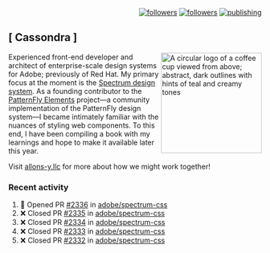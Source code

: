 <p align="right"><a rel="me" href="https://front-end.social/@castastrophe">
    <img alt="followers" title="Follow me on Mastodon" src="https://img.shields.io/mastodon/follow/109297102751309835?domain=https%3A%2F%2Ffront-end.social&label=Follow&logo=mastodon&logoColor=white&style=for-the-badge&labelColor=008080&color=006969"/></a>
  <a href="https://codepen.io/castastrophe/">
    <img alt="followers" title="Follow me on CodePen" src="https://img.shields.io/badge/16-1?color=640464&labelColor=7c007c&style=for-the-badge&logo=codepen&label=Follow"/></a>
<a href="https://castastrophe.medium.com/">
    <img alt="publishing" title="View articles on Medium" src="https://img.shields.io/badge/107-1?color=666&labelColor=444&label=subscribe&logo=medium&logoColor=white&style=for-the-badge"/></a>
</p>

## [&nbsp;Cassondra&nbsp;]

<img align="right" src="https://github-production-user-asset-6210df.s3.amazonaws.com/1840295/253016758-ba468774-1cd3-42c2-8f43-947b5eeb5edf.png" height="200" alt="A circular logo of a coffee cup viewed from above; abstract, dark outlines with hints of teal and creamy tones">

Experienced front-end developer and architect of enterprise-scale design systems for Adobe; previously of Red Hat. My primary focus at the moment is the [Spectrum design system](https://github.com/adobe/spectrum-css). As a founding contributor to the [PatternFly&nbsp;Elements](https://github.com/patternfly/patternfly-elements) project&mdash;a community implementation of the PatternFly design system&mdash;I became intimately familiar with the nuances of styling web components. To this end, I have been compiling a book with my learnings and hope to make it available later this year.

Visit [allons-y.llc](http://allons-y.llc/) for more about how we might work together!

### Recent activity

<!--START_SECTION:activity-->
1. 💪 Opened PR [#2336](https://github.com/adobe/spectrum-css/pull/2336) in [adobe/spectrum-css](https://github.com/adobe/spectrum-css)
2. ❌ Closed PR [#2335](https://github.com/adobe/spectrum-css/pull/2335) in [adobe/spectrum-css](https://github.com/adobe/spectrum-css)
3. ❌ Closed PR [#2334](https://github.com/adobe/spectrum-css/pull/2334) in [adobe/spectrum-css](https://github.com/adobe/spectrum-css)
4. ❌ Closed PR [#2333](https://github.com/adobe/spectrum-css/pull/2333) in [adobe/spectrum-css](https://github.com/adobe/spectrum-css)
5. ❌ Closed PR [#2332](https://github.com/adobe/spectrum-css/pull/2332) in [adobe/spectrum-css](https://github.com/adobe/spectrum-css)
<!--END_SECTION:activity-->

